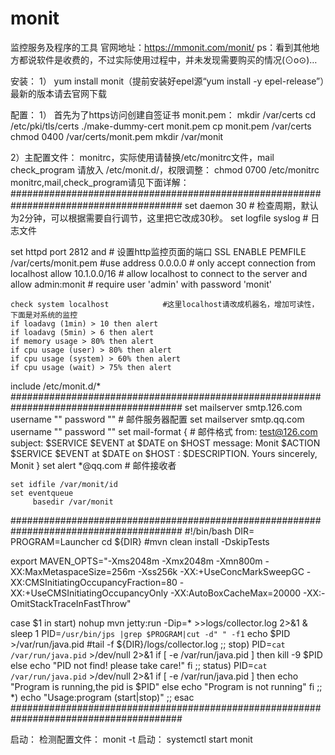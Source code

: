 # monit
监控服务及程序的工具
官网地址：https://mmonit.com/monit/
ps：看到其他地方都说软件是收费的，不过实际使用过程中，并未发现需要购买的情况(⊙o⊙)…

安装：
1） yum install monit（提前安装好epel源“yum install -y epel-release”）最新的版本请去官网下载

配置：
1） 首先为了https访问创建自签证书 monit.pem：
mkdir /var/certs
cd /etc/pki/tls/certs
./make-dummy-cert monit.pem
cp monit.pem /var/certs
chmod 0400 /var/certs/monit.pem
mkdir /var/monit

2）主配置文件：
monitrc，实际使用请替换/etc/monitrc文件，mail check_program 请放入 /etc/monit.d/，权限调整： chmod 0700 /etc/monitrc
monitrc,mail,check_program请见下面详解：
#######################################################################################
set daemon  30              # 检查周期，默认为2分钟，可以根据需要自行调节，这里把它改成30秒。
set logfile syslog          # 日志文件

set httpd port 2812 and     # 设置http监控页面的端口
    SSL ENABLE
    PEMFILE /var/certs/monit.pem
    #use address 0.0.0.0    # only accept connection from localhost
    allow 10.1.0.0/16       # allow localhost to connect to the server and
    allow admin:monit       # require user 'admin' with password 'monit'

    check system localhost            #这里localhost请改成机器名，增加可读性，下面是对系统的监控
    if loadavg (1min) > 10 then alert
    if loadavg (5min) > 6 then alert
    if memory usage > 80% then alert
    if cpu usage (user) > 80% then alert
    if cpu usage (system) > 60% then alert
    if cpu usage (wait) > 75% then alert

include /etc/monit.d/*
#######################################################################################
    set mailserver  smtp.126.com  username "" password ""  # 邮件服务器配置
    set mailserver  smtp.qq.com  username "" password ""
    set mail-format {                                      # 邮件格式
     from: test@126.com
     subject: $SERVICE $EVENT at $DATE on $HOST
     message: Monit $ACTION $SERVICE $EVENT at $DATE on $HOST : $DESCRIPTION.
           Yours sincerely,
              Monit
      }
    set alert *@qq.com                                    # 邮件接收者

    set idfile /var/monit/id
    set eventqueue
         basedir /var/monit
#######################################################################################
#!/bin/bash
DIR=
PROGRAM=Launcher
cd ${DIR}
#mvn clean install -DskipTests

export MAVEN_OPTS="-Xms2048m -Xmx2048m -Xmn800m -XX:MaxMetaspaceSize=256m -Xss256k -XX:+UseConcMarkSweepGC -XX:CMSInitiatingOccupancyFraction=80 -XX:+UseCMSInitiatingOccupancyOnly -XX:AutoBoxCacheMax=20000 -XX:-OmitStackTraceInFastThrow"

case $1 in 
start)
nohup mvn jetty:run -Dip=* >>logs/collector.log 2>&1 &
sleep 1
PID=`/usr/bin/jps |grep $PROGRAM|cut -d" " -f1`
echo $PID >/var/run/java.pid
#tail -f ${DIR}/logs/collector.log
;;
stop)
PID=`cat /var/run/java.pid` >/dev/null 2>&1
if [ -e /var/run/java.pid ] 
then kill -9 $PID
else echo "PID not find! please take care!"
fi
;;
status)
PID=`cat /var/run/java.pid` >/dev/null 2>&1
if [ -e /var/run/java.pid ]
then echo "Program is running,the pid is $PID"
else echo "Program is not running"
fi
;;
*)
echo "Usage:program (start|stop)"
;;
esac
#######################################################################################

启动：
检测配置文件： monit -t 
启动： systemctl  start monit


